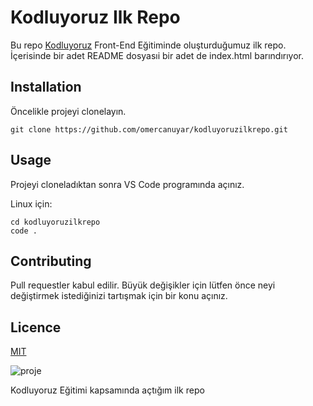 # Kodluyoruz Ilk Repo
Bu repo [Kodluyoruz](https://www.kodluyoruz.org/) Front-End Eğitiminde oluşturduğumuz ilk repo. İçerisinde bir adet README dosyasıi bir adet de index.html barındırıyor.

## Installation
Öncelikle projeyi clonelayın.
```
git clone https://github.com/omercanuyar/kodluyoruzilkrepo.git
```
## Usage
Projeyi cloneladıktan sonra VS Code programında açınız.

Linux için:
```
cd kodluyoruzilkrepo
code .
```

## Contributing
Pull requestler kabul edilir. Büyük değişikler için lütfen önce neyi değiştirmek istediğinizi tartışmak için bir konu açınız.

## Licence
[MIT](https://opensource.org/licenses/MIT)

![proje](https://www.hizliresim.com/fal512s)


Kodluyoruz Eğitimi kapsamında açtığım ilk repo

